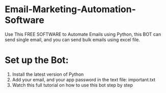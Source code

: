 # Email-Marketing-Automation-Software
 Use This FREE SOFTWARE to Automate Emails using Python, this BOT can send single email, and you can send bulk emails using excel file.
# Set up the Bot:
 1. Install the latest version of Python<br>
 2. Add your email, and your app password in the text file: important.txt<br>
 3. Watch this full tutorial on how to use this bot step by step<br>
    >
